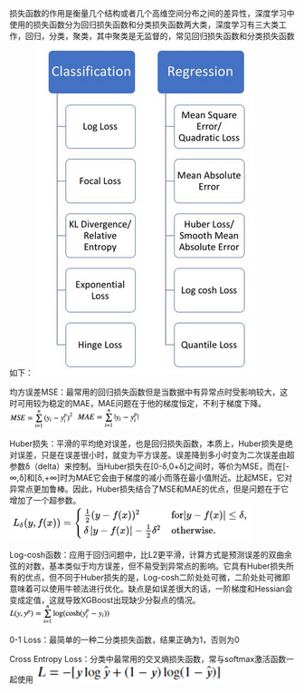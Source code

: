 损失函数的作用是衡量几个结构或者几个高维空间分布之间的差异性，深度学习中使用的损失函数分为回归损失函数和分类损失函数两大类，深度学习有三大类工作，回归，分类，聚类，其中聚类是无监督的，常见回归损失函数和分类损失函数如下：
 ![Image text](/强化学习过程中小知识点/images/a.png )

均方误差MSE：最常用的回归损失函数但是当数据中有异常点时受影响较大，这时可用较为稳定的MAE，MAE问题在于他的梯度恒定，不利于梯度下降。![Image text](/强化学习过程中小知识点/images/b.png )
![Image text](/强化学习过程中小知识点/images/c.png )

Huber损失：平滑的平均绝对误差，也是回归损失函数，本质上，Huber损失是绝对误差，只是在误差很小时，就变为平方误差。误差降到多小时变为二次误差由超参数δ（delta）来控制。当Huber损失在[0-δ,0+δ]之间时，等价为MSE，而在[-∞,δ]和[δ,+∞]时为MAE它会由于梯度的减小而落在最小值附近。比起MSE，它对异常点更加鲁棒。因此，Huber损失结合了MSE和MAE的优点，但是问题在于它增加了一个超参数。![Image text](/强化学习过程中小知识点/images/d.png )

Log-cosh函数：应用于回归问题中，比L2更平滑，计算方式是预测误差的双曲余弦的对数，基本类似于均方误差，但不易受到异常点的影响。它具有Huber损失所有的优点，但不同于Huber损失的是，Log-cosh二阶处处可微，二阶处处可微即意味着可以使用牛顿法进行优化。缺点是如误差很大的话，一阶梯度和Hessian会变成定值，这就导致XGBoost出现缺少分裂点的情况。![Image text](/强化学习过程中小知识点/images/e.png )

0-1 Loss：最简单的一种二分类损失函数，结果正确为1，否则为0

Cross Entropy Loss：分类中最常用的交叉熵损失函数，常与softmax激活函数一起使用![Image text]( /强化学习过程中小知识点/images/f.png )
